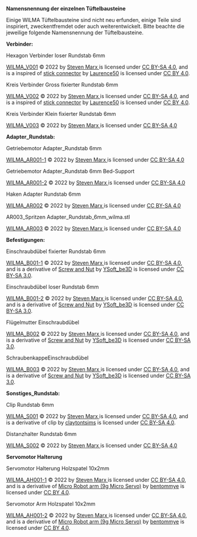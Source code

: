 <!-- wp:paragraph -->
<p><strong>Namensnennung der einzelnen Tüftelbausteine</strong></p>
<!-- /wp:paragraph -->

<!-- wp:paragraph -->
<p>Einige WILMA Tüftelbausteine sind nicht neu erfunden, einige Teile sind inspiriert, zweckentfremdet oder auch weiterentwickelt. Bitte beachte die jeweilige folgende Namensnennung der Tüftelbausteine.</p>
<!-- /wp:paragraph -->

<!-- wp:paragraph -->
<p><strong>Verbinder:</strong></p>
<!-- /wp:paragraph -->

<!-- wp:paragraph -->
<p>Hexagon Verbinder loser Rundstab 6mm&nbsp;</p>
<!-- /wp:paragraph -->

<!-- wp:paragraph -->
<p><a href="https://github.com/wilmaonline/tueftelbausteine/blob/7065353e86bf40b53486d0e79308643f35e8bf49/Verbinder/V001_Hexagon%20Verbinder_loser-Rundstab_6mm_Holzspatel_10x2_wilma.stl">WILMA_V001</a> © 2022&nbsp;by&nbsp;<a href="http://stevenmarx.at/">Steven Marx&nbsp;</a>is licensed under&nbsp;<a href="http://creativecommons.org/licenses/by-sa/4.0/?ref=chooser-v1">CC BY-SA 4.0</a>, and is a inspired of <a href="https://www.thingiverse.com/thing:4425168">stick connector</a> by <a href="https://www.thingiverse.com/Laurence50">Laurence50</a> is licensed under <a href="https://creativecommons.org/licenses/by/4.0/">CC BY 4.0</a>.</p>
<!-- /wp:paragraph -->

<!-- wp:paragraph -->
<p>Kreis Verbinder Gross fixierter Rundstab 6mm</p>
<!-- /wp:paragraph -->

<!-- wp:paragraph -->
<p><a href="https://github.com/wilmaonline/tueftelbausteine/blob/7065353e86bf40b53486d0e79308643f35e8bf49/Verbinder/V002_Kreis%20Verbinder%20Gross_fixierter-Rundstab_6mm_Holzspatel_10x2_wilma.stl">WILMA_V002</a> © 2022&nbsp;by&nbsp;<a href="http://stevenmarx.at/">Steven Marx&nbsp;</a>is licensed under&nbsp;<a href="http://creativecommons.org/licenses/by-sa/4.0/?ref=chooser-v1">CC BY-SA 4.0</a>, and is a inspired of <a href="https://www.thingiverse.com/thing:4425168">stick connector</a> by <a href="https://www.thingiverse.com/Laurence50">Laurence50</a> is licensed under <a href="https://creativecommons.org/licenses/by/4.0/">CC BY 4.0</a>.</p>
<!-- /wp:paragraph -->

<!-- wp:paragraph -->
<p>Kreis Verbinder Klein fixierter Rundstab 6mm</p>
<!-- /wp:paragraph -->

<!-- wp:paragraph -->
<p><a href="https://github.com/wilmaonline/tueftelbausteine/blob/7065353e86bf40b53486d0e79308643f35e8bf49/Verbinder/V003_Kreis%20Verbinder%20Klein_fixierter-Rundstab_6mm_Holzspatel_10x2_wilma.stl">WILMA_V003</a> © 2022&nbsp;by&nbsp;<a href="http://stevenmarx.at/">Steven Marx&nbsp;</a>is licensed under&nbsp;<a href="http://creativecommons.org/licenses/by-sa/4.0/?ref=chooser-v1">CC BY-SA 4.0</a></p>
<!-- /wp:paragraph -->

<!-- wp:paragraph -->
<p><strong>Adapter_Rundstab:</strong></p>
<!-- /wp:paragraph -->

<!-- wp:paragraph -->
<p>Getriebemotor Adapter_Rundstab 6mm</p>
<!-- /wp:paragraph -->

<!-- wp:paragraph -->
<p><a href="https://github.com/wilmaonline/tueftelbausteine/blob/6c06626b53d6f8ebbef5ebcf65e20af499413f26/Adapter_Rundstab/AR001-1_Getriebemotor%20Adapter_Rundstab_6mm_wilma.stl">WILMA_AR001-1</a> © 2022&nbsp;by&nbsp;<a href="http://stevenmarx.at/">Steven Marx&nbsp;</a>is licensed under&nbsp;<a href="http://creativecommons.org/licenses/by-sa/4.0/?ref=chooser-v1">CC BY-SA 4.0</a></p>
<!-- /wp:paragraph -->

<!-- wp:paragraph -->
<p>Getriebemotor Adapter_Rundstab 6mm Bed-Support</p>
<!-- /wp:paragraph -->

<!-- wp:paragraph -->
<p><a href="https://github.com/wilmaonline/tueftelbausteine/blob/7065353e86bf40b53486d0e79308643f35e8bf49/Adapter_Rundstab/AR001-2_Getriebemotor%20Adapter%20mit%20Support_Rundstab_6mm_wilma.stl">WILMA_AR001-2</a> © 2022&nbsp;by&nbsp;<a href="http://stevenmarx.at/">Steven Marx&nbsp;</a>is licensed under&nbsp;<a href="http://creativecommons.org/licenses/by-sa/4.0/?ref=chooser-v1">CC BY-SA 4.0</a></p>
<!-- /wp:paragraph -->

<!-- wp:paragraph -->
<p>Haken Adapter Rundstab 6mm</p>
<!-- /wp:paragraph -->

<!-- wp:paragraph -->
<p><a href="https://github.com/wilmaonline/tueftelbausteine/blob/6c06626b53d6f8ebbef5ebcf65e20af499413f26/Adapter_Rundstab/AR002_Haken%20Adapter_Rundstab_6mm_wilma.stl">WILMA_AR002</a> © 2022&nbsp;by&nbsp;<a href="http://stevenmarx.at/">Steven Marx&nbsp;</a>is licensed under&nbsp;<a href="http://creativecommons.org/licenses/by-sa/4.0/?ref=chooser-v1">CC BY-SA 4.0</a></p>
<!-- /wp:paragraph -->

<!-- wp:paragraph -->
<p>AR003_Spritzen Adapter_Rundstab_6mm_wilma.stl</p>
<!-- /wp:paragraph -->

<!-- wp:paragraph -->
<p><a href="https://github.com/wilmaonline/tueftelbausteine/blob/7065353e86bf40b53486d0e79308643f35e8bf49/Adapter_Rundstab/AR003_Spritzen%20Adapter_Rundstab_6mm_wilma.stl">WILMA_AR003</a> © 2022&nbsp;by&nbsp;<a href="http://stevenmarx.at/">Steven Marx&nbsp;</a>is licensed under&nbsp;<a href="http://creativecommons.org/licenses/by-sa/4.0/?ref=chooser-v1">CC BY-SA 4.0</a></p>
<!-- /wp:paragraph -->

<!-- wp:paragraph -->
<p><strong>Befestigungen:</strong></p>
<!-- /wp:paragraph -->

<!-- wp:paragraph -->
<p>Einschraubdübel fixierter Rundstab 6mm</p>
<!-- /wp:paragraph -->

<!-- wp:paragraph -->
<p><a href="https://github.com/wilmaonline/tueftelbausteine/blob/6c06626b53d6f8ebbef5ebcf65e20af499413f26/Befestigungen/B001-1_Einschraubd%C3%BCbel%20fixierter-Rundstab_6mm_wilma.stl">WILMA_B001-1</a> © 2022&nbsp;by&nbsp;<a href="http://stevenmarx.at/">Steven Marx&nbsp;</a>is licensed under&nbsp;<a href="http://creativecommons.org/licenses/by-sa/4.0/?ref=chooser-v1">CC BY-SA 4.0</a>, and is a derivative of <a href="https://www.thingiverse.com/thing:387266">Screw and Nut</a> by <a href="https://www.thingiverse.com/YSoft_be3D">YSoft_be3D</a> is licensed under <a href="https://creativecommons.org/licenses/by-sa/3.0/">CC BY-SA 3.0</a>.</p>
<!-- /wp:paragraph -->

<!-- wp:paragraph -->
<p>Einschraubdübel loser Rundstab 6mm</p>
<!-- /wp:paragraph -->

<!-- wp:paragraph -->
<p><a href="https://github.com/wilmaonline/tueftelbausteine/blob/6c06626b53d6f8ebbef5ebcf65e20af499413f26/Befestigungen/B001-2_Einschraubd%C3%BCbel%20loser-Rundstab_6mm_wilma.stl">WILMA_B001-2</a> © 2022&nbsp;by&nbsp;<a href="http://stevenmarx.at/">Steven Marx&nbsp;</a>is licensed under&nbsp;<a href="http://creativecommons.org/licenses/by-sa/4.0/?ref=chooser-v1">CC BY-SA 4.0</a>, and is a derivative of <a href="https://www.thingiverse.com/thing:387266">Screw and Nut</a> by <a href="https://www.thingiverse.com/YSoft_be3D">YSoft_be3D</a> is licensed under <a href="https://creativecommons.org/licenses/by-sa/3.0/">CC BY-SA 3.0</a>.</p>
<!-- /wp:paragraph -->

<!-- wp:paragraph -->
<p>Flügelmutter Einschraubdübel</p>
<!-- /wp:paragraph -->

<!-- wp:paragraph -->
<p><a href="https://github.com/wilmaonline/tueftelbausteine/blob/6c06626b53d6f8ebbef5ebcf65e20af499413f26/Befestigungen/B002_Fl%C3%BCgelmutter_Einschraubd%C3%BCbel_wilma.stl">WILMA_B002</a> © 2022&nbsp;by&nbsp;<a href="http://stevenmarx.at/">Steven Marx&nbsp;</a>is licensed under&nbsp;<a href="http://creativecommons.org/licenses/by-sa/4.0/?ref=chooser-v1">CC BY-SA 4.0</a>, and is a derivative of <a href="https://www.thingiverse.com/thing:387266">Screw and Nut</a> by <a href="https://www.thingiverse.com/YSoft_be3D">YSoft_be3D</a> is licensed under <a href="https://creativecommons.org/licenses/by-sa/3.0/">CC BY-SA 3.0</a>.</p>
<!-- /wp:paragraph -->

<!-- wp:paragraph -->
<p>SchraubenkappeEinschraubdübel</p>
<!-- /wp:paragraph -->

<!-- wp:paragraph -->
<p><a href="https://github.com/wilmaonline/tueftelbausteine/blob/6c06626b53d6f8ebbef5ebcf65e20af499413f26/Befestigungen/B003_Schraubenkappe_Einschraubd%C3%BCbel_wilma.stl">WILMA_B003</a> © 2022&nbsp;by&nbsp;<a href="http://stevenmarx.at/">Steven Marx&nbsp;</a>is licensed under&nbsp;<a href="http://creativecommons.org/licenses/by-sa/4.0/?ref=chooser-v1">CC BY-SA 4.0</a>, and is a derivative of <a href="https://www.thingiverse.com/thing:387266">Screw and Nut</a> by <a href="https://www.thingiverse.com/YSoft_be3D">YSoft_be3D</a> is licensed under <a href="https://creativecommons.org/licenses/by-sa/3.0/">CC BY-SA 3.0</a>.</p>
<!-- /wp:paragraph -->

<!-- wp:paragraph -->
<p><strong>Sonstiges_Rundstab:</strong></p>
<!-- /wp:paragraph -->

<!-- wp:paragraph -->
<p>Clip Rundstab 6mm</p>
<!-- /wp:paragraph -->

<!-- wp:paragraph -->
<p><a href="https://github.com/wilmaonline/tueftelbausteine/blob/6c06626b53d6f8ebbef5ebcf65e20af499413f26/Sonstiges_Rundstab/S001_Clip_Rundstab_6mm_wilma.stl">WILMA_S001</a> © 2022&nbsp;by&nbsp;<a href="http://stevenmarx.at/">Steven Marx&nbsp;</a>is licensed under&nbsp;<a href="http://creativecommons.org/licenses/by-sa/4.0/?ref=chooser-v1">CC BY-SA 4.0</a>, and is a derivative of clip by <a href="https://www.tinkercad.com/users/fcz3ipxTQbZ-claytontsims-tinkercadtinkercad">claytontsims</a> is licensed under <a href="http://creativecommons.org/licenses/by-sa/4.0/?ref=chooser-v1">CC BY-SA 4.0</a>.</p>
<!-- /wp:paragraph -->

<!-- wp:paragraph -->
<p>Distanzhalter Rundstab 6mm</p>
<!-- /wp:paragraph -->

<!-- wp:paragraph -->
<p><a href="https://github.com/wilmaonline/tueftelbausteine/blob/6c06626b53d6f8ebbef5ebcf65e20af499413f26/Sonstiges_Rundstab/S002_Distanzhalter_Rundstab_6mm_wilma.stl">WILMA_S002</a> © 2022&nbsp;by&nbsp;<a href="http://stevenmarx.at/">Steven Marx&nbsp;</a>is licensed under&nbsp;<a href="http://creativecommons.org/licenses/by-sa/4.0/?ref=chooser-v1">CC BY-SA 4.0</a></p>
<!-- /wp:paragraph -->

<!-- wp:paragraph -->
<p><strong>Servomotor Halterung</strong></p>
<!-- /wp:paragraph -->

<!-- wp:paragraph -->
<p>Servomotor Halterung Holzspatel 10x2mm</p>
<!-- /wp:paragraph -->

<!-- wp:paragraph -->
<p><a href="https://github.com/wilmaonline/tueftelbausteine/blob/6c06626b53d6f8ebbef5ebcf65e20af499413f26/Adapter_Holzpatel/AH001-1_Servomotor%20Halterung_Holzspatel_10x2mm_wilma.stl">WILMA_AH001-1</a> © 2022&nbsp;by&nbsp;<a href="http://stevenmarx.at/">Steven Marx&nbsp;</a>is licensed under&nbsp;<a href="http://creativecommons.org/licenses/by-sa/4.0/?ref=chooser-v1">CC BY-SA 4.0</a>, and is a derivative of <a href="https://www.thingiverse.com/thing:34829">Micro Robot arm (9g Micro Servo)</a> by <a href="https://www.thingiverse.com/bentommye">bentommye</a> is licensed under <a href="https://creativecommons.org/licenses/by/4.0/">CC BY 4.0</a>.</p>
<!-- /wp:paragraph -->

<!-- wp:paragraph -->
<p>Servomotor Arm Holzspatel 10x2mm</p>
<!-- /wp:paragraph -->

<!-- wp:paragraph -->
<p><a href="https://github.com/wilmaonline/tueftelbausteine/blob/6c06626b53d6f8ebbef5ebcf65e20af499413f26/Adapter_Holzpatel/AH001-2_Servomotor%20Arm_Holzspatel_10x2mm_wilma.stl">WILMA_AH001-2</a> © 2022&nbsp;by&nbsp;<a href="http://stevenmarx.at/">Steven Marx&nbsp;</a>is licensed under&nbsp;<a href="http://creativecommons.org/licenses/by-sa/4.0/?ref=chooser-v1">CC BY-SA 4.0</a>, and is a derivative of <a href="https://www.thingiverse.com/thing:34829">Micro Robot arm (9g Micro Servo)</a> by <a href="https://www.thingiverse.com/bentommye">bentommye</a> is licensed under <a href="https://creativecommons.org/licenses/by/4.0/">CC BY 4.0</a>.</p>
<!-- /wp:paragraph -->